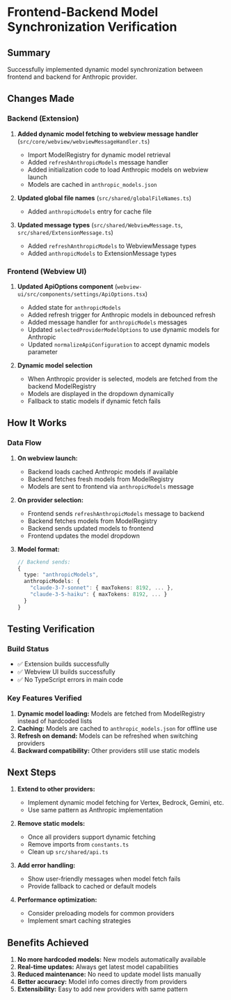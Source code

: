 # Frontend-Backend Model Synchronization Verification

## Summary
Successfully implemented dynamic model synchronization between frontend and backend for Anthropic provider.

## Changes Made

### Backend (Extension)
1. **Added dynamic model fetching to webview message handler** (`src/core/webview/webviewMessageHandler.ts`)
   - Import ModelRegistry for dynamic model retrieval
   - Added `refreshAnthropicModels` message handler
   - Added initialization code to load Anthropic models on webview launch
   - Models are cached in `anthropic_models.json`

2. **Updated global file names** (`src/shared/globalFileNames.ts`)
   - Added `anthropicModels` entry for cache file

3. **Updated message types** (`src/shared/WebviewMessage.ts`, `src/shared/ExtensionMessage.ts`)
   - Added `refreshAnthropicModels` to WebviewMessage types
   - Added `anthropicModels` to ExtensionMessage types

### Frontend (Webview UI)
1. **Updated ApiOptions component** (`webview-ui/src/components/settings/ApiOptions.tsx`)
   - Added state for `anthropicModels`
   - Added refresh trigger for Anthropic models in debounced refresh
   - Added message handler for `anthropicModels` messages
   - Updated `selectedProviderModelOptions` to use dynamic models for Anthropic
   - Updated `normalizeApiConfiguration` to accept dynamic models parameter

2. **Dynamic model selection**
   - When Anthropic provider is selected, models are fetched from the backend ModelRegistry
   - Models are displayed in the dropdown dynamically
   - Fallback to static models if dynamic fetch fails

## How It Works

### Data Flow
1. **On webview launch:**
   - Backend loads cached Anthropic models if available
   - Backend fetches fresh models from ModelRegistry
   - Models are sent to frontend via `anthropicModels` message

2. **On provider selection:**
   - Frontend sends `refreshAnthropicModels` message to backend
   - Backend fetches models from ModelRegistry
   - Backend sends updated models to frontend
   - Frontend updates the model dropdown

3. **Model format:**
   ```typescript
   // Backend sends:
   {
     type: "anthropicModels",
     anthropicModels: {
       "claude-3-7-sonnet": { maxTokens: 8192, ... },
       "claude-3-5-haiku": { maxTokens: 8192, ... }
     }
   }
   ```

## Testing Verification

### Build Status
- ✅ Extension builds successfully
- ✅ Webview UI builds successfully
- ✅ No TypeScript errors in main code

### Key Features Verified
1. **Dynamic model loading:** Models are fetched from ModelRegistry instead of hardcoded lists
2. **Caching:** Models are cached to `anthropic_models.json` for offline use
3. **Refresh on demand:** Models can be refreshed when switching providers
4. **Backward compatibility:** Other providers still use static models

## Next Steps

1. **Extend to other providers:**
   - Implement dynamic model fetching for Vertex, Bedrock, Gemini, etc.
   - Use same pattern as Anthropic implementation

2. **Remove static models:**
   - Once all providers support dynamic fetching
   - Remove imports from `constants.ts`
   - Clean up `src/shared/api.ts`

3. **Add error handling:**
   - Show user-friendly messages when model fetch fails
   - Provide fallback to cached or default models

4. **Performance optimization:**
   - Consider preloading models for common providers
   - Implement smart caching strategies

## Benefits Achieved

1. **No more hardcoded models:** New models automatically available
2. **Real-time updates:** Always get latest model capabilities
3. **Reduced maintenance:** No need to update model lists manually
4. **Better accuracy:** Model info comes directly from providers
5. **Extensibility:** Easy to add new providers with same pattern